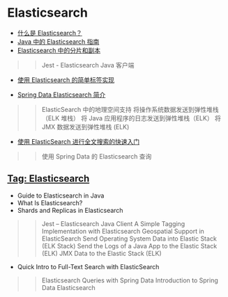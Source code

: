 # Elasticsearch

- [什么是 Elasticsearch？](java-elasticsearch_zh.md)
- [Java 中的 Elasticsearch 指南](elasticsearch-java_zh.md)
- [Elasticsearch 中的分片和副本](java-shards-replicas-elasticsearch_zh.md)

>> Jest - Elasticsearch Java 客户端

- [使用 Elasticsearch 的简单标签实现](elasticsearch-tagging_zh.md)

- [Spring Data Elasticsearch 简介](spring-data-elasticsearch-tutorial_zh.md)

>> ElasticSearch 中的地理空间支持
>> 将操作系统数据发送到弹性堆栈（ELK 堆栈）
>> 将 Java 应用程序的日志发送到弹性堆栈（ELK）
>> 将 JMX 数据发送到弹性堆栈 (ELK)

- [使用 ElasticSearch 进行全文搜索的快速入门](elasticsearch-full-text-search-rest-api_zh.md)

>> 使用 Spring Data 的 Elasticsearch 查询

## [Tag: Elasticsearch](https://www.baeldung.com/tag/elasticsearch)

- Guide to Elasticsearch in Java
- What Is Elasticsearch?
- Shards and Replicas in Elasticsearch

>> Jest – Elasticsearch Java Client
>> A Simple Tagging Implementation with Elasticsearch
>> Geospatial Support in ElasticSearch
>> Send Operating System Data into Elastic Stack (ELK Stack)
>> Send the Logs of a Java App to the Elastic Stack (ELK)
>> JMX Data to the Elastic Stack (ELK)

- Quick Intro to Full-Text Search with ElasticSearch

>> Elasticsearch Queries with Spring Data
>> Introduction to Spring Data Elasticsearch
